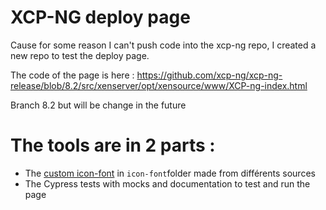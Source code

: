 # XCP-NG deploy page

Cause for some reason I can't push code into the xcp-ng repo, I created a new repo to test the deploy page.

The code of the page is here : https://github.com/xcp-ng/xcp-ng-release/blob/8.2/src/xenserver/opt/xensource/www/XCP-ng-index.html

Branch 8.2 but will be change in the future

# The tools are in 2 parts :

- The [custom icon-font](icon-font/README.md) in `icon-font`folder made from différents sources
- The Cypress tests with mocks and documentation to test and run the page
